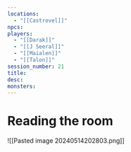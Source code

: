 ```yaml
---
locations:
  - "[[Castrovel]]"
npcs: 
players:
  - "[[Darak]]"
  - "[[J Seeral]]"
  - "[[Maialen]]"
  - "[[Talon]]"
session_number: 21
title: 
desc: 
monsters:
---
```

# Reading the room
![[Pasted image 20240514202803.png]]
